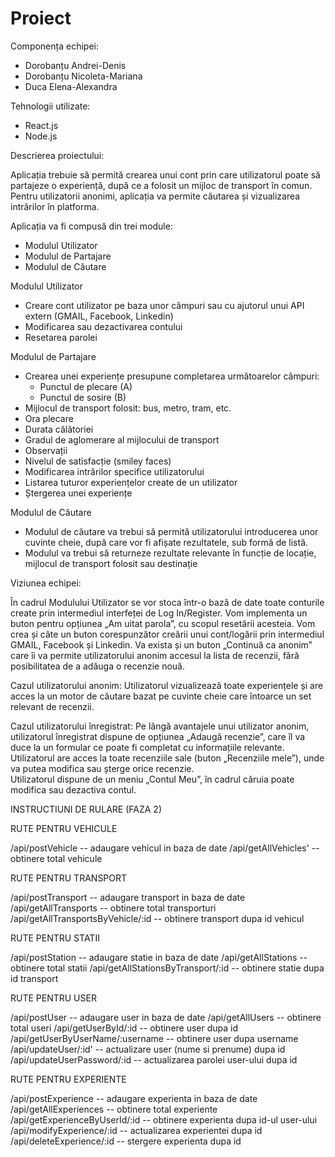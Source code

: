 # Proiect


Componența echipei: 
- Dorobanțu Andrei-Denis
- Dorobanțu Nicoleta-Mariana
- Duca Elena-Alexandra

Tehnologii utilizate:
- React.js
- Node.js

Descrierea proiectului:

Aplicația trebuie să permită crearea unui cont prin care utilizatorul poate să partajeze o experiență, după ce a folosit un mijloc de transport în comun. Pentru utilizatorii anonimi, aplicația va permite căutarea și vizualizarea intrărilor în platforma.

Aplicația va fi compusă din trei module:
- Modulul Utilizator
- Modulul de Partajare
- Modulul de Căutare 

Modulul Utilizator
- Creare cont utilizator pe baza unor câmpuri sau cu ajutorul unui API extern (GMAIL, Facebook, Linkedin)
- Modificarea sau dezactivarea contului
- Resetarea parolei

Modulul de Partajare
- Crearea unei experiențe presupune completarea următoarelor câmpuri:
    - Punctul de plecare (A)
    - Punctul de sosire (B)
- Mijlocul de transport folosit: bus, metro, tram, etc.
- Ora plecare
- Durata călătoriei
- Gradul de aglomerare al mijlocului de transport
- Observații
- Nivelul de satisfacție (smiley faces)
- Modificarea intrărilor specifice utilizatorului
- Listarea tuturor experiențelor create de un utilizator
- Ștergerea unei experiențe

Modulul de Căutare 
- Modulul de căutare va trebui să permită utilizatorului introducerea unor cuvinte cheie, după care vor fi afișate rezultatele, sub formă de listă.
- Modulul va trebui să returneze rezultate relevante în funcție de locație, mijlocul de transport folosit sau destinație

Viziunea echipei:

  În cadrul Modulului Utilizator se vor stoca într-o bază de date toate conturile create prin intermediul interfeței de Log In/Register. Vom implementa un buton pentru opțiunea „Am uitat parola”, cu scopul resetării acesteia. Vom crea și câte un buton corespunzător creării unui cont/logării prin intermediul GMAIL, Facebook și Linkedin.
Va exista și un buton „Continuă ca anonim” care îi va permite utilizatorului anonim accesul la lista de recenzii, fără posibilitatea de a adăuga o recenzie nouă.

Cazul utilizatorului anonim:
  Utilizatorul vizualizează toate experiențele și are acces la un motor de căutare bazat pe cuvinte cheie care întoarce un set relevant de recenzii.

Cazul utilizatorului înregistrat:
  Pe lângă avantajele unui utilizator anonim, utilizatorul înregistrat dispune de opțiunea „Adaugă recenzie”, care îl va duce la un formular ce poate fi completat cu informațiile relevante.                       
  Utilizatorul are acces la toate recenziile sale (buton „Recenziile mele”), unde va putea modifica sau șterge orice recenzie.      
  Utilizatorul dispune de un meniu „Contul Meu”, în cadrul căruia poate modifica sau dezactiva contul.


INSTRUCTIUNI DE RULARE (FAZA 2)

RUTE PENTRU VEHICULE

/api/postVehicle -- adaugare vehicul in baza de date
/api/getAllVehicles' -- obtinere total vehicule

RUTE PENTRU TRANSPORT

/api/postTransport -- adaugare transport in baza de date
/api/getAllTransports -- obtinere total transporturi
/api/getAllTransportsByVehicle/:id -- obtinere transport dupa id vehicul


RUTE PENTRU STATII

/api/postStation -- adaugare statie in baza de date
/api/getAllStations -- obtinere total statii
/api/getAllStationsByTransport/:id -- obtinere statie dupa id transport


RUTE PENTRU USER

/api/postUser -- adaugare user in baza de date
/api/getAllUsers -- obtinere total useri
/api/getUserById/:id -- obtinere user dupa id
/api/getUserByUserName/:username -- obtinere user dupa username
/api/updateUser/:id' -- actualizare user (nume si prenume) dupa id
/api/updateUserPassword/:id -- actualizarea parolei user-ului dupa id


RUTE PENTRU EXPERIENTE

/api/postExperience -- adaugare experienta in baza de date
/api/getAllExperiences -- obtinere total experiente
/api/getExperienceByUserId/:id  -- obtinere experienta dupa id-ul user-ului
/api/modifyExperience/:id -- actualizarea experientei dupa id
/api/deleteExperience/:id -- stergere experienta dupa id

